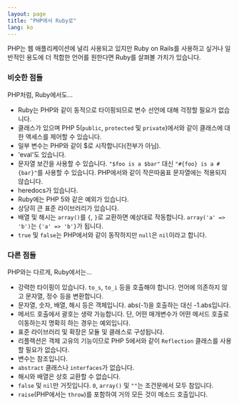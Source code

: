 ```yaml
---
layout: page
title: "PHP에서 Ruby로"
lang: ko
---
```


PHP는 웹 애플리케이션에 널리 사용되고 있지만 Ruby on Rails를 사용하고 싶거나
일반적인 용도에 더 적합한 언어를 원한다면 Ruby를 살펴볼 가치가 있습니다.

### 비슷한 점들

PHP처럼, Ruby에서도...

* Ruby는 PHP와 같이 동적으로 타이핑되므로 변수 선언에 대해 걱정할 필요가
  없습니다.
* 클래스가 있으며 PHP 5(`public`, `protected` 및 `private`)에서와 같이 클래스에
  대한 액세스를 제어할 수 있습니다.
* 일부 변수는 PHP와 같이 $로 시작합니다(전부가 아님).
* 'eval'도 있습니다.
* 문자열 보간을 사용할 수 있습니다. `"$foo is a $bar"` 대신
  `"#{foo} is a #{bar}"`를 사용할 수 있습니다. PHP에서와 같이 작은따옴표
  문자열에는 적용되지 않습니다.
* heredocs가 있습니다.
* Ruby에는 PHP 5와 같은 예외가 있습니다.
* 상당히 큰 표준 라이브러리가 있습니다.
* 배열 및 해시는 `array()`를 `{`, `}`로 교환하면 예상대로 작동합니다.
  `array('a' => 'b')`는 `{'a' => 'b'}`가 됩니다.
* `true` 및 `false`는 PHP에서와 같이 동작하지만 `null`은 `nil`이라고 합니다.

### 다른 점들

PHP와는 다르게, Ruby에서는...

* 강력한 타이핑이 있습니다. `to_s`, `to_i` 등을 호출해야 합니다. 언어에 의존하지
  않고 문자열, 정수 등을 변환합니다.
* 문자열, 숫자, 배열, 해시 등은 객체입니다. abs(-1)을 호출하는 대신
  -1.abs입니다.
* 메서드 호출에서 괄호는 생략 가능합니다. 단, 어떤 매개변수가 어떤 메서드 호출로
  이동하는지 명확히 하는 경우는 예외입니다.
* 표준 라이브러리 및 확장은 모듈 및 클래스로 구성됩니다.
* 리플렉션은 객체 고유의 기능이므로 PHP 5에서와 같이 `Reflection` 클래스를
  사용할 필요가 없습니다.
* 변수는 참조입니다.
* `abstract` 클래스나 `interfaces`가 없습니다.
* 해시와 배열은 상호 교환할 수 없습니다.
* `false` 및 `nil`만 거짓입니다. `0`, `array()` 및 `""`는 조건문에서 모두
  참입니다.
* `raise`(PHP에서는 `throw`)를 포함하여 거의 모든 것이 메소드 호출입니다.
